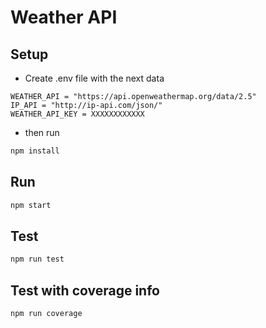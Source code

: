 # Weather API

## Setup

- Create .env file with the next data

```
WEATHER_API = "https://api.openweathermap.org/data/2.5"
IP_API = "http://ip-api.com/json/"
WEATHER_API_KEY = XXXXXXXXXXXX
```

- then run

```sh
npm install
```

## Run

```sh
npm start
```

## Test

```sh
npm run test
```

## Test with coverage info

```sh
npm run coverage
```
